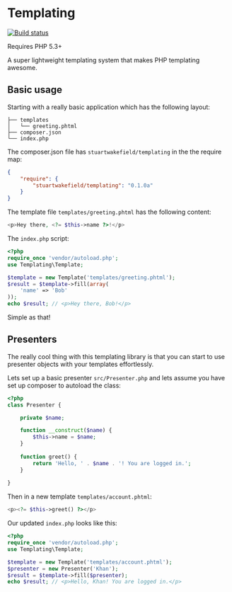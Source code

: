 # Templating

[![Build status](https://travis-ci.org/stuartwakefield/templating.svg)](https://travis-ci.org/stuartwakefield/templating)

Requires PHP 5.3+

A super lightweight templating system that makes PHP templating awesome.

## Basic usage

Starting with a really basic application which has the following layout:

	├── templates
	│   └── greeting.phtml
	├── composer.json
	└── index.php

The composer.json file has `stuartwakefield/templating` in the the require map:

```json
{
	"require": {
		"stuartwakefield/templating": "0.1.0a"
	}
}
```

The template file `templates/greeting.phtml` has the following content:

```php
<p>Hey there, <?= $this->name ?>!</p>
```

The `index.php` script:

```php
<?php
require_once 'vendor/autoload.php';
use Templating\Template;

$template = new Template('templates/greeting.phtml');
$result = $template->fill(array(
	'name' => 'Bob'
));
echo $result; // <p>Hey there, Bob!</p>
```

Simple as that!

## Presenters

The really cool thing with this templating library is that you can start to use presenter objects with your templates effortlessly.

Lets set up a basic presenter `src/Presenter.php` and lets assume you have set up composer to autoload the class:

```php
<?php
class Presenter {

	private $name;

	function __construct($name) {
		$this->name = $name;
	}
	
	function greet() {
		return 'Hello, ' . $name . '! You are logged in.';
	}
	
}
```

Then in a new template `templates/account.phtml`:

```php
<p><?= $this->greet() ?></p>
```

Our updated `index.php` looks like this:

```php
<?php
require_once 'vendor/autoload.php';
use Templating\Template;

$template = new Template('templates/account.phtml');
$presenter = new Presenter('Khan');
$result = $template->fill($presenter);
echo $result; // <p>Hello, Khan! You are logged in.</p>
```
